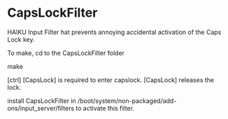 # CapsLockFilter
HAIKU Input Filter hat prevents annoying accidental activation of the Caps Lock key.

To make, cd to the CapsLockFilter folder

make 

[ctrl] [CapsLock] is required to enter capslock. [CapsLock] releases the lock.

install CapsLockFilter in /boot/system/non-packaged/add-ons/input_server/filters to activate this filter.
